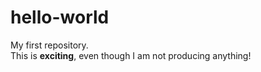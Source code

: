 # hello-world
My first repository. </br>
This is <b>exciting</b>, even though I am not producing anything!
